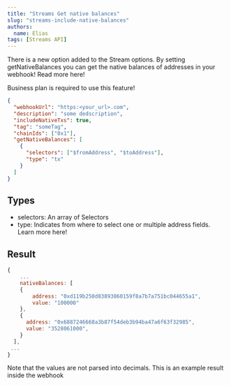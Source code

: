 ```yaml
---
title: "Streams Get native balances"
slug: "streams-include-native-balances"
authors:
  name: Elias
tags: [Streams API]
---
```


There is a new option added to the Stream options. By setting getNativeBalances you can get the native balances of addresses in your webhook! Read more here!

<!-- truncate -->

Business plan is required to use this feature!

```json
{
  "webhookUrl": "https:<your_url>.com",
  "description": "some dedscription",
  "includeNativeTxs": true,
  "tag": "someTag",
  "chainIds": ["0x1"],
  "getNativeBalances": [
    {
      "selectors": ["$fromAddress", "$toAddress"],
      "type": "tx"
    }
  ]
}
```

<!--truncate-->

## Types

- selectors: An array of Selectors
- type: Indicates from where to select one or multiple address fields. Learn more here!

## Result

```js
{
    ...
    nativeBalances: [
    {
        address: "0xd119b250d83893860159f8a7b7a751bc044655a1",
        value: "100000"
    },
    {
      address: "0x6887246668a3b87f54deb3b94ba47a6f63f32985",
      value: "3528061000",
    }
  ],
 ...
}
```

Note that the values are not parsed into decimals. This is an example result inside the webhook
